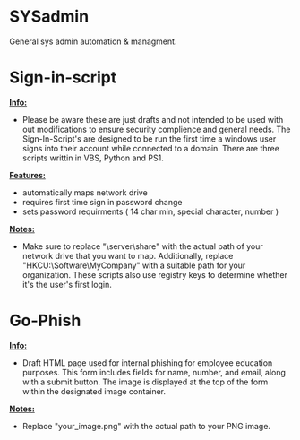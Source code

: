 # SYSadmin
General sys admin automation & managment.

# Sign-in-script

<ins>**Info:**<ins>
- Please be aware these are just drafts and not intended to be used with out modifications to ensure security complience and general needs. The Sign-In-Script's are designed to be run the first time a windows user signs into their account while connected to a domain. There are three scripts writtin in VBS, Python and PS1.

<ins>**Features:**<ins>
- automatically maps network drive
- requires first time sign in password change
- sets password requirments ( 14 char min, special character, number )

<ins>**Notes:**<ins>
- Make sure to replace "\\server\share" with the actual path of your network drive that you want to map. Additionally, replace "HKCU:\Software\MyCompany" with a suitable path for your organization. These scripts also use registry keys to determine whether it's the user's first login.

# Go-Phish

<ins>**Info:**<ins>
- Draft HTML page used for internal phishing for employee education purposes. This form includes fields for name, number, and email, along with a submit button. The image is displayed at the top of the form within the designated image container.

<ins>**Notes:**<ins>
- Replace "your_image.png" with the actual path to your PNG image.
